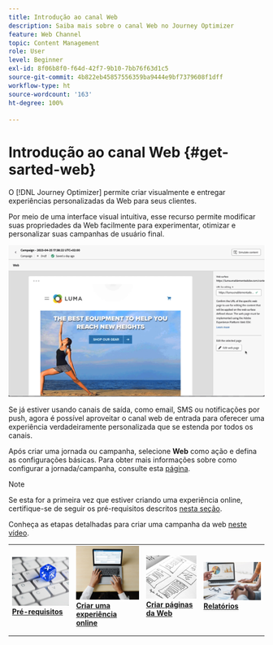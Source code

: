 ```yaml
---
title: Introdução ao canal Web
description: Saiba mais sobre o canal Web no Journey Optimizer
feature: Web Channel
topic: Content Management
role: User
level: Beginner
exl-id: 8f06b8f0-f64d-42f7-9b10-7bb76f63d1c5
source-git-commit: 4b822eb45857556359ba9444e9bf7379608f1dff
workflow-type: ht
source-wordcount: '163'
ht-degree: 100%

---
```


# Introdução ao canal Web {#get-sarted-web}

O [!DNL Journey Optimizer] permite criar visualmente e entregar experiências personalizadas da Web para seus clientes.

Por meio de uma interface visual intuitiva, esse recurso permite modificar suas propriedades da Web facilmente para experimentar, otimizar e personalizar suas campanhas de usuário final.

![](../rn/assets/do-not-localize/web-authoring.gif)

Se já estiver usando canais de saída, como email, SMS ou notificações por push, agora é possível aproveitar o canal web de entrada para oferecer uma experiência verdadeiramente personalizada que se estenda por todos os canais.

Após criar uma jornada ou campanha, selecione **Web** como ação e defina as configurações básicas. Para obter mais informações sobre como configurar a jornada/campanha, consulte esta [página](create-web.md#create-web-experience).

>[!NOTE]
>
>Se esta for a primeira vez que estiver criando uma experiência online, certifique-se de seguir os pré-requisitos descritos [nesta seção](web-prerequisites.md).

Conheça as etapas detalhadas para criar uma campanha da web [neste vídeo](create-web.md#video).

<table style="table-layout:fixed"><tr style="border: 0;">
<td>
<a href="web-prerequisites.md">
<img alt="Cliente potencial" src="../assets/do-not-localize/web-prerequisites.jpg">
</a>
<div><a href="web-prerequisites.md"><strong>Pré-requisitos</strong>
</div>
<p>
</td>
<td>
<a href="create-web.md">
<img alt="Pouco frequentes" src="../assets/do-not-localize/web-create.jpg">
</a>
<div>
<a href="create-web.md"><strong>Criar uma experiência online</strong></a>
</div>
<p></td>
<td>
<a href="web-visual-editor.md">
<img alt="Validação" src="../assets/do-not-localize/web-design.jpg">
</a>
<div>
<a href="web-visual-editor.md"><strong>Criar páginas da Web</strong></a>
</div>
<p>
</td>
<td>
<a href="monitor-web-experiences.md">
<img alt="Validação" src="../assets/do-not-localize/web-reporting.jpg">
</a>
<div>
<a href="monitor-web-experiences.md"><strong>Relatórios</strong></a>
</div>
<p>
</td>
</tr></table>


